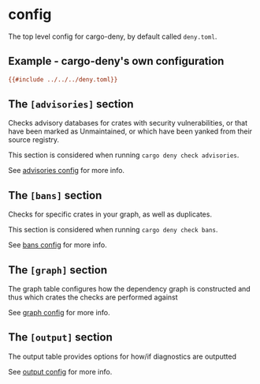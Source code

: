 # config

The top level config for cargo-deny, by default called `deny.toml`.

## Example - cargo-deny's own configuration

```ini
{{#include ../../../deny.toml}}
```

## The `[advisories]` section

Checks advisory databases for crates with security vulnerabilities,
or that have been marked as Unmaintained, or which have been yanked from
their source registry.

This section is considered when running `cargo deny check advisories`.


See [advisories config](advisories/cfg.html) for more info.

## The `[bans]` section

Checks for specific crates in your graph, as well as duplicates.

This section is considered when running `cargo deny check bans`.


See [bans config](bans/cfg.html) for more info.

## The `[graph]` section

The graph table configures how the dependency graph is constructed and thus which crates the
checks are performed against


See [graph config](graph/cfg.html) for more info.

## The `[output]` section

The output table provides options for how/if diagnostics are outputted

See [output config](output/cfg.html) for more info.